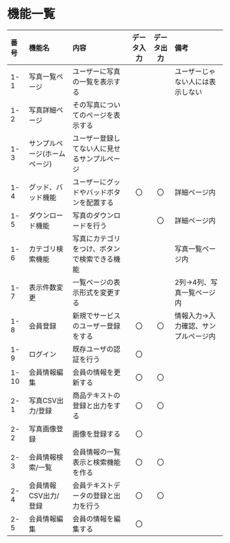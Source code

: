 # 機能一覧

|番号|機能名|内容|データ入力|データ出力|備考|
|:---|:---|:---|:---:|:---:|:---|
|1-1|写真一覧ページ|ユーザーに写真の一覧を表示する|||ユーザーじゃない人には表示しない|
|1-2|写真詳細ページ|その写真についてのページを表示する||||
|1-3|サンプルページ(ホームページ)|ユーザー登録してない人に見せるサンプルページ||||
|1-4|グッド、バッド機能|ユーザーにグッドやバッドボタンを配置する|〇|〇|詳細ページ内|
|1-5|ダウンロード機能|写真のダウンロードを行う||〇|詳細ページ内|
|1-6|カテゴリ検索機能|写真にカテゴリをつけ、ボタンで検索できる機能|||写真一覧ページ内|
|1-7|表示件数変更|一覧ページの表示形式を変更する|||2列→4列、写真一覧ページ内|
|1-8|会員登録|新規でサービスのユーザー登録をする|〇|〇|情報入力→入力確認、サンプルページ内|
|1-9|ログイン|既存ユーザの認証を行う|〇|||
|1-10|会員情報編集|会員の情報を更新する|〇|〇||
|2-1|写真CSV出力/登録|商品テキストの登録と出力をする|〇|〇||
|2-2|写真画像登録|画像を登録する|〇|||
|2-3|会員情報検索/一覧|会員情報の一覧表示と検索機能を作る|〇|〇|
|2-4|会員情報CSV出力/登録|会員テキストデータの登録と出力を行う|〇|〇||
|2-5|会員情報編集|会員の情報を編集する|〇|||